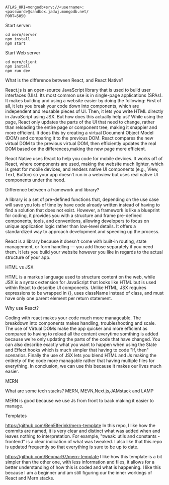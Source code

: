 ```
ATLAS_URI=mongodb+srv://<username>:<password>@sandbox.jadwj.mongodb.net/
PORT=5050
```

Start server:
```
cd mern/server
npm install
npm start
```

Start Web server
```
cd mern/client
npm install
npm run dev
```










What is the difference between React, and React Native?


React.js is an open-source JavaScript library that is used to build user interfaces (UIs). Its most common use is in single-page applications (SPAs). It makes building and using a website easier by doing the following: First of all, it lets you break your code down into components, which are independent and reusable pieces of UI. Then, it lets you write HTML directly in JavaScript using JSX. But how does this actually help us? While using the page, React only updates the parts of the UI that need to change, rather than reloading the entire page or component tree, making it snappier and more efficient. It does this by creating a virtual Document Object Model (DOM) and comparing it to the previous DOM. React compares the new virtual DOM to the previous virtual DOM, then efficiently updates the real DOM based on the differences,making the new page more efficient.

React Native uses React to help you code for mobile devices. It works off of React, where components are used, making the website much lighter, which is great for mobile devices, and renders native UI components (e.g., View, Text, Button) so your app doesn’t run in a webview but uses real native UI components under the hood.


Difference between a framework and library?

A library is a set of pre-defined functions that, depending on the use case will save you lots of time by have code already written instead of having to find a solution that does not exist. However, a framework is like a blueprint for coding, it provides you with a structure and frame pre-defined components, tools, and conventions, allowing developers to focus on unique application logic rather than low-level details. It offers a standardized way to approach development and speeding up the process. 

React is a library because it doesn't come with built-in routing, state management, or form handling — you add those separately if you need them. It lets you build your website however you like in regards to the actual structure of your app. 

HTML vs JSX

HTML is a markup language used to structure content on the web, while JSX is a syntax extension for JavaScript that looks like HTML but is used within React to describe UI components. Unlike HTML, JSX requires expressions to be wrapped in {}, uses className instead of class, and must have only one parent element per return statement.

Why use React?

Coding with react makes your code much more manageable. The breakdown into components makes handling, troubleshooting and scale. The use of Virtual DOMs make the app quicker and more efficient as compared to having to reload all the content everytime somthing is added because we're only updating the parts of the code that have changed. You can also describe exactly what you want to happen when using the State and Effect hooks which is much simpler that having to code "If, then" scenarios. Finally the use of JSX lets you blend HTML and Js making the entirety of the code more managable rather that having multiple files for everything. In conclusion, we can use this because it makes our lives much easier. 


MERN

What are some tech stacks?
MERN, MEVN,Next.js,JAMstack and LAMP

MERN is good because we use Js from front to back making it easier to manage. 


Templates

https://github.com/BenElferink/mern-template
In this repo, I like how the commits are named, it is very clear and distinct what was added when and leaves nothing to interpretation. For example, "tweak: utils and constants - frontend" is a clear indication of what was tweaked. I also like that this repo is updated frequently so that everything is sure to be up to date. 

https://github.com/Beomar97/mern-template 
I like how this template is a bit simpler than the other one, with less information and files, it allows for a better understanding of how this is coded and what is happening. I like this because I am a beginner and am still figuring our the inner workings of React and Mern stacks.
